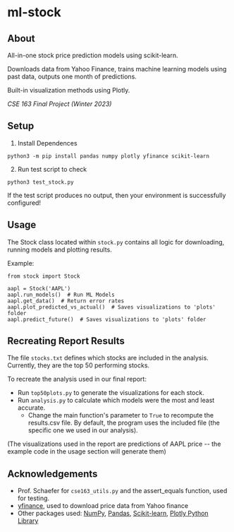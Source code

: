 # ml-stock

## About

All-in-one stock price prediction models using scikit-learn.

Downloads data from Yahoo Finance, trains machine learning models using past data, outputs one month of predictions.

Built-in visualization methods using Plotly.

*CSE 163 Final Project (Winter 2023)*

## Setup

1. Install Dependences

```{python}
python3 -m pip install pandas numpy plotly yfinance scikit-learn
```

2. Run test script to check

```{python}
python3 test_stock.py
```

If the test script produces no output, then your environment is successfully configured!

## Usage

The Stock class located within `stock.py` contains all logic for downloading, running models and plotting results.

Example:

```{python}
from stock import Stock

aapl = Stock('AAPL')
aapl.run_models()  # Run ML Models
aapl.get_data()  # Return error rates
aapl.plot_predicted_vs_actual()  # Saves visualizations to 'plots' folder 
aapl.predict_future()  # Saves visualizations to 'plots' folder 
```

## Recreating Report Results

The file `stocks.txt` defines which stocks are included in the analysis.  Currently, they are the top 50 performing stocks.

To recreate the analysis used in our final report:
- Run `top50plots.py` to generate the visualizations for each stock.
- Run `analysis.py` to calculate which models were the most and least accurate.
    - Change the main function's parameter to `True` to recompute the results.csv file.  By default, the program uses the included file (the specific one we used in our analysis).

(The visualizations used in the report are predictions of AAPL price -- the example code in the usage section will generate them)


## Acknowledgements

- Prof. Schaefer for `cse163_utils.py` and the assert_equals function, used for testing.
- [yfinance](https://pypi.org/project/yfinance/), used to download price data from Yahoo finance
- Other packages used: [NumPy](https://numpy.org/), [Pandas](https://pandas.pydata.org/), [Scikit-learn](https://scikit-learn.org/stable/), [Plotly Python Library](https://plotly.com/python/)
